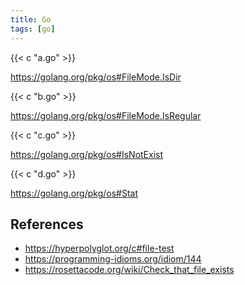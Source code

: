 ```yaml
---
title: Go
tags: [go]
---
```


{{< c "a.go" >}}

<https://golang.org/pkg/os#FileMode.IsDir>

{{< c "b.go" >}}

<https://golang.org/pkg/os#FileMode.IsRegular>

{{< c "c.go" >}}

<https://golang.org/pkg/os#IsNotExist>

{{< c "d.go" >}}

<https://golang.org/pkg/os#Stat>

## References

- <https://hyperpolyglot.org/c#file-test>
- <https://programming-idioms.org/idiom/144>
- <https://rosettacode.org/wiki/Check_that_file_exists>
